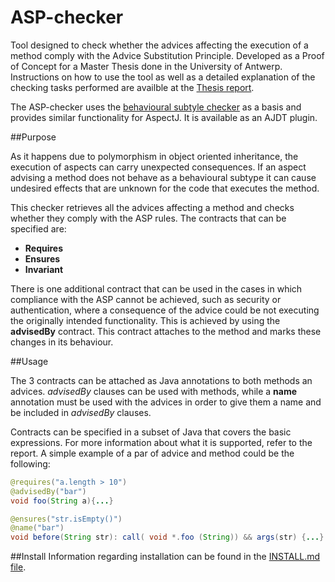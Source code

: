 ASP-checker
===========

Tool designed to check whether the advices affecting the execution of a method comply with the Advice Substitution Principle. Developed as a Proof of Concept for a Master Thesis done in the University of Antwerp.
Instructions on how to use the tool as well as a detailed explanation of the checking tasks performed are availble at the [Thesis report](report.pdf).

The ASP-checker uses the [behavioural subtyle checker](https://github.com/luismayorga/behavioural-subtyping) as a basis and provides similar functionality for AspectJ. It is available as an AJDT plugin.

##Purpose

As it happens due to polymorphism in object oriented inheritance, the execution of aspects can carry unexpected consequences. If an aspect advising a method does not behave as a behavioural subtype it can cause undesired effects that are unknown for the code that executes the method.

This checker retrieves all the advices affecting a method and checks whether they comply with the ASP rules. The contracts that can be specified are:

* **Requires**
* **Ensures**
* **Invariant**

There is one additional contract that can be used in the cases in which compliance with the ASP cannot be achieved, such as security or authentication, where a consequence of the advice could be not executing the originally intended functionality.
This is achieved by using the **advisedBy** contract. This contract attaches to the method and marks these changes in its behaviour.

##Usage

The 3 contracts can be attached as Java annotations to both methods an advices. *advisedBy* clauses can be used with methods, while a **name** annotation must be used with the advices in order to give them a name and be included in *advisedBy* clauses.

Contracts can be specified in a subset of Java that covers the basic expressions. For more information about what it is supported, refer to the report. A simple example of a par of advice and method could be the following:

```Java
@requires("a.length > 10")
@advisedBy("bar")
void foo(String a){...}
```

```Java
@ensures("str.isEmpty()")
@name("bar")
void before(String str): call( void *.foo (String)) && args(str) {...}
```

##Install
Information regarding installation can be found in the [INSTALL.md file](https://github.com/rapsioux/asp-checker/blob/master/INSTALL.md).
